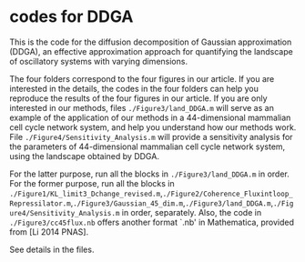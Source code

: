 # codes for DDGA

This is the code for the diffusion decomposition of Gaussian approximation (DDGA), an effective approximation approach for quantifying the landscape of oscillatory systems with varying dimensions.

The four folders correspond to the four figures in our article. If you are interested in the details, the codes in the four folders can help you reproduce the results of the four figures in our article. If you are only interested in our methods, files `./Figure3/land_DDGA.m` will serve as an example of the application of our methods in a 44-dimensional mammalian cell cycle network system, and help you understand how our methods work. File `./Figure4/Sensitivity_Analysis.m` will provide a sensitivity analysis for the parameters of 44-dimensional mammalian cell cycle network system, using the landscape obtained by DDGA.

For the latter purpose, run all the blocks in `./Figure3/land_DDGA.m` in order. For the former purpose, run all the blocks in `./Figure1/KL_limit3_Dchange_revised.m`,`./Figure2/Coherence_Fluxintloop_Repressilator.m`,`./Figure3/Gaussian_45_dim.m`,`./Figure3/land_DDGA.m`,`./Figure4/Sensitivity_Analysis.m` in order, separately. Also, the code in `./Figure3/cc45flux.nb` offers another format `.nb' in Mathematica, provided from [Li 2014 PNAS].

See details in the files.

